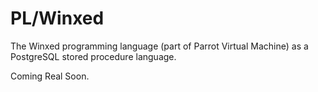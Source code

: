 # PL/Winxed

The Winxed programming language (part of Parrot Virtual Machine) as a PostgreSQL stored procedure language.

Coming Real Soon.
